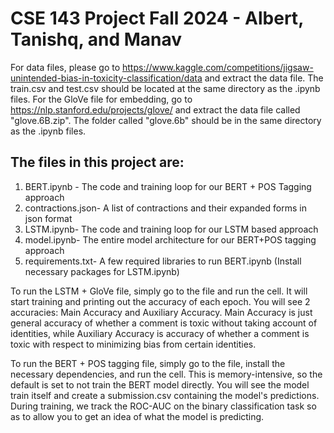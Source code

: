# CSE 143 Project Fall 2024 - Albert, Tanishq, and Manav

For data files, please go to https://www.kaggle.com/competitions/jigsaw-unintended-bias-in-toxicity-classification/data and extract the data file. The train.csv and test.csv should be located at the same directory as the .ipynb files.
For the GloVe file for embedding, go to https://nlp.stanford.edu/projects/glove/ and extract the data file called "glove.6B.zip". The folder called "glove.6b" should be in the same directory as the .ipynb files.

## The files in this project are:
1. BERT.ipynb - The code and training loop for our BERT + POS Tagging approach
2. contractions.json- A list of contractions and their expanded forms in json format
3. LSTM.ipynb- The code and training loop for our LSTM based approach
4. model.ipynb- The entire model architecture for our BERT+POS tagging approach
5. requirements.txt- A few required libraries to run BERT.ipynb (Install necessary packages for LSTM.ipynb) 

To run the LSTM + GloVe file, simply go to the file and run the cell. It will start training and printing out the accuracy of each epoch. You will see 2 accuracies: Main Accuracy and Auxiliary Accuracy. Main Accuracy is just general accuracy of whether a comment is toxic without taking account of identities, while Auxiliary Accuracy is accuracy of whether a comment is toxic with respect to minimizing bias from certain identities.

To run the BERT + POS tagging file, simply go to the file, install the necessary dependencies, and run the cell. This is memory-intensive, so the default is set to not train the BERT model directly. You will see the model train itself and create a submission.csv containing the model's predictions. During training, we track the ROC-AUC on the binary classification task so as to allow you to get an idea of what the model is predicting. 
